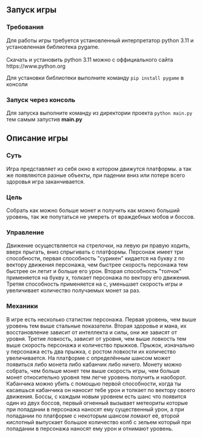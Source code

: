 ## Запуск игры
<h3>Требования</h3>
Для работы игры требуется установленный интерпретатор python 3.11 и установленная библиотека pygame. <br><br>
Скачать и установить python 3.11 можно с оффициального сайта https://www.python.org

Для установки библиотеки выполните команду `pip install pygame` в консоли

### Запуск через консоль

Для запуска выполните команду из директории проекта `python main.py` тем самым запустив **main.py**


## Описание игры
<h3>Суть</h3>
Игра представляет из себя окно в котором движутся платформы. а так же появляются разные объекты, при падении вниз или потере всего здоровья игра заканчивается.
<h3>Цель</h3>
Собрать как можно больше монет и получить как можно больший уровень, так же попутаться не умереть от враждебных мобов и боссов.
<h3>Управление</h3>
Движение осуществляется на стрелочки, на левую ри правую ходить, вверх прыгать, вниз спрыгивать с платформы. Персонаж имеет три способности, первая способность "сурикен" кидается на букву z по вектору движения персонажа, чем быстрее скорость персонажа тем быстрее он летит и больше его урон. Вторая способность "толчок" применяется на букву x, толкает персонажа по вектору его движения. Третяя способность применяется на c, уменьшает скорость игры и увеличивает количество получаемых монет за раз.
<h3>Механики</h3>
В игре есть несколько статистик персонажа. Первая уровень, чем выше уровень тем выше стальные показатели. Вторая здоровье и мана, их восстановление зависит от интеллекта и силы, они же зависят от уровня. Третие ловкость, зависит от уровня, чем выше ловкость тем выше скорость персонажа и количество прыжков. Прыжок, изначально у персонажа есть два прыжка, с ростом ловкости их количество увеличивается. На платформе с определённым шансом может появиться либо монета либо кабанчик либо ничего. Монету можно собрать, чем больше монет тем выше скорость игры, чем больше монет относительно уровня тем легче уровень получить и наоборот. Кабанчика можно убить с помощью первой способности, когда ты касаешься кабанчика он наносит тебе урон и толкает по вектору своего движения. Боссы, с каждым новым уровнем есть шанс что появится один из двух боссов, первый огненный вызывает метеориты которые при попадании в персонажа наносят ему существенный урон, а при попадании по платформе с некоторым шансом ломают её, второй кислотный выпускает большое количество колб с зельем который при попадании в персонажа наносят ему урон и отнимают уровень.
